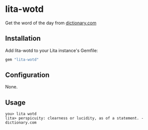 # lita-wotd

Get the word of the day from [dictionary.com](http://dictionary.com/)

## Installation

Add lita-wotd to your Lita instance's Gemfile:

``` ruby
gem "lita-wotd"
```

## Configuration

None.

## Usage

```
you> lita wotd
lita> perspicuity: clearness or lucidity, as of a statement. - dictionary.com
```
